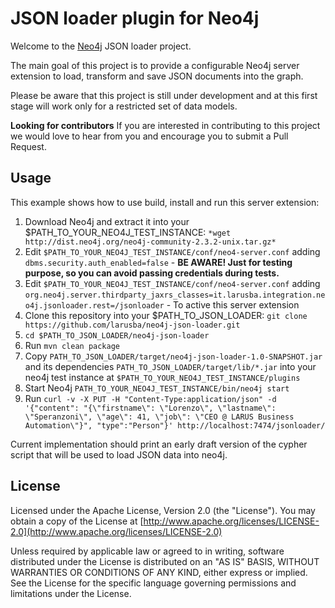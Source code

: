 # JSON loader plugin for Neo4j

Welcome to the [Neo4j](http://neo4j.com/) JSON loader project.

The main goal of this project is to provide a configurable Neo4j server extension to load, transform and save JSON documents into the graph.

Please be aware that this project is still under development and at this first stage will work only for a restricted set of data models.

**Looking for contributors** If you are interested in contributing to this project we would love to hear from you and encourage you to submit a Pull Request.

## Usage

This example shows how to use build, install and run this server extension:

1. Download Neo4j and extract it into your $PATH_TO_YOUR_NEO4J_TEST_INSTANCE: `*wget http://dist.neo4j.org/neo4j-community-2.3.2-unix.tar.gz*`
2. Edit `$PATH_TO_YOUR_NEO4J_TEST_INSTANCE/conf/neo4-server.conf` adding `dbms.security.auth_enabled=false` - **BE AWARE! Just for testing purpose, so you can avoid passing credentials during tests.**
3. Edit `$PATH_TO_YOUR_NEO4J_TEST_INSTANCE/conf/neo4-server.conf` adding `org.neo4j.server.thirdparty_jaxrs_classes=it.larusba.integration.neo4j.jsonloader.rest=/jsonloader` - To active this server extension
4. Clone this repository into your $PATH_TO_JSON_LOADER: `git clone https://github.com/larusba/neo4j-json-loader.git`
5. `cd $PATH_TO_JSON_LOADER/neo4j-json-loader`
6. Run `mvn clean package`
7. Copy `PATH_TO_JSON_LOADER/target/neo4j-json-loader-1.0-SNAPSHOT.jar` and its dependencies `PATH_TO_JSON_LOADER/target/lib/*.jar` into your neo4j test instance at `$PATH_TO_YOUR_NEO4J_TEST_INSTANCE/plugins`
8. Start Neo4j `PATH_TO_YOUR_NEO4J_TEST_INSTANCE/bin/neo4j start`
9. Run `curl -v -X PUT -H "Content-Type:application/json" -d '{"content": "{\"firstname\": \"Lorenzo\", \"lastname\": \"Speranzoni\", \"age\": 41, \"job\": \"CEO @ LARUS Business Automation\"}", "type":"Person"}' http://localhost:7474/jsonloader/`

Current implementation should print an early draft version of the cypher script that will be used to load JSON data into neo4j.

## License

   Licensed under the Apache License, Version 2.0 (the "License").
   You may obtain a copy of the License at [http://www.apache.org/licenses/LICENSE-2.0](http://www.apache.org/licenses/LICENSE-2.0)

   Unless required by applicable law or agreed to in writing, software
   distributed under the License is distributed on an "AS IS" BASIS,
   WITHOUT WARRANTIES OR CONDITIONS OF ANY KIND, either express or implied.
   See the License for the specific language governing permissions and
   limitations under the License.
